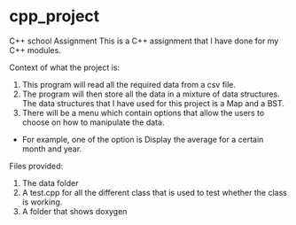 # cpp_project
C++ school Assignment 
This is a C++ assignment that I have done for my C++ modules. 

Context of what the project is:
1) This program will read all the required data from a csv file.
2) The program will then store all the data in a mixture of data structures. The data structures that I have used for this project is a Map and a BST.
3) There will be a menu which contain options that allow the users to choose on how to manipulate the data. 
- For example, one of the option is Display the average for a certain month and year. 


Files provided:
1) The data folder
2) A test.cpp for all the different class that is used to test whether the class is working. 
3) A folder that shows doxygen
